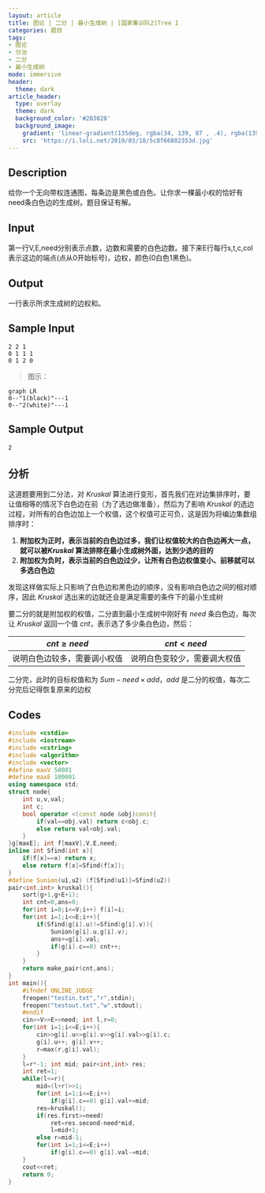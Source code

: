 ```yaml
---
layout: article
title: 图论 | 二分 | 最小生成树 | [国家集训队2]Tree I
categories: 题目
tags: 
- 图论
- 分治
- 二分
- 最小生成树
mode: immersive
header:
  theme: dark
article_header:
  type: overlay
  theme: dark
  background_color: '#203028'
  background_image:
    gradient: 'linear-gradient(135deg, rgba(34, 139, 87 , .4), rgba(139, 34, 139, .4))'
    src: 'https://i.loli.net/2019/03/18/5c8f66802353d.jpg'
---
```


<!--more-->

## Description

给你一个无向带权连通图，每条边是黑色或白色。让你求一棵最小权的恰好有need条白色边的生成树。题目保证有解。

## Input

第一行V,E,need分别表示点数，边数和需要的白色边数。接下来E行每行s,t,c,col表示这边的端点(点从0开始标号)，边权，颜色(0白色1黑色)。

## Output

一行表示所求生成树的边权和。

## Sample Input

```text
2 2 1
0 1 1 1
0 1 2 0
```

> 图示：

```mermaid
graph LR
0--"1(black)"---1
0--"2(white)"---1
```

## Sample Output

```text
2
```

## 分析

这道题要用到二分法，对 $Kruskal$ 算法进行变形，首先我们在对边集排序时，要让值相等的情况下白色边在前（为了选边做准备），然后为了影响 $Kruskal$ 的选边过程，对所有的白色边加上一个权值，这个权值可正可负，这是因为将编边集数组排序时：

1. **附加权为正时，表示当前的白色边过多，我们让权值较大的白色边再大一点，就可以被$Kruskal$ 算法排除在最小生成树外面，达到少选的目的**
2. **附加权为负时，表示当前的白色边过少，让所有白色边权值变小、前移就可以多选白色边**

发现这样做实际上只影响了白色边和黑色边的顺序，没有影响白色边之间的相对顺序，因此 $Kruskal$ 选出来的边就还会是满足需要的条件下的最小生成树

要二分的就是附加权的权值，二分直到最小生成树中刚好有 $need$ 条白色边，每次让 $Kruskal$ 返回一个值 $cnt​$ ，表示选了多少条白色边，然后：

|        $cnt\geq need$        |          $cnt<need$          |
| :--------------------------: | :--------------------------: |
| 说明白色边较多，需要调小权值 | 说明白色变较少，需要调大权值 |

二分完，此时的目标权值和为 $Sum-need\times add$，$add$ 是二分的权值，每次二分完后记得恢复原来的边权

## Codes

```cpp
#include <cstdio>
#include <iostream>
#include <cstring>
#include <algorithm>
#include <vector>
#define maxV 50001
#define maxE 100001
using namespace std;
struct node{
	int u,v,val;
	int c;
	bool operator <(const node &obj)const{
		if(val==obj.val) return c<obj.c;
		else return val<obj.val;
	}
}g[maxE]; int f[maxV],V,E,need;
inline int Sfind(int x){
	if(f[x]==x) return x;
	else return f[x]=Sfind(f[x]);
}
#define Sunion(u1,u2) (f[Sfind(u1)]=Sfind(u2))
pair<int,int> kruskal(){
	sort(g+1,g+E+1);
	int cnt=0,ans=0;
	for(int i=0;i<=V;i++) f[i]=i;
	for(int i=1;i<=E;i++){
		if(Sfind(g[i].u)!=Sfind(g[i].v)){
			Sunion(g[i].u,g[i].v);
			ans+=g[i].val;
			if(g[i].c==0) cnt++;
		}
	}
	return make_pair(cnt,ans);
}
int main(){
	#ifndef ONLINE_JUDGE
	freopen("testin.txt","r",stdin);
	freopen("testout.txt","w",stdout);
	#endif
	cin>>V>>E>>need; int l,r=0;
	for(int i=1;i<=E;i++){
		cin>>g[i].u>>g[i].v>>g[i].val>>g[i].c;
		g[i].u++; g[i].v++;
		r=max(r,g[i].val);
	}
	l=r*-1; int mid; pair<int,int> res;
	int ret=1;
	while(l<=r){
		mid=(l+r)>>1;
		for(int i=1;i<=E;i++)
			if(g[i].c==0) g[i].val+=mid;
		res=kruskal();
		if(res.first>=need)
			ret=res.second-need*mid,
			l=mid+1;
		else r=mid-1;
		for(int i=1;i<=E;i++)
			if(g[i].c==0) g[i].val-=mid;
	}
	cout<<ret;
	return 0;
}
```

